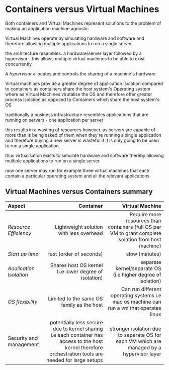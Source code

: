 # Containers versus Virtual Machines

Both containers and Virtual Machines represent solutions to the problem of making an application machine agnostic

Virtual Machines operate by simulating hardware and software and therefore allowing multiple applications to run a single server

the architecture resembles: a hardware/server layer followed by a hypervisor - this allows multiple virtual machines to be able to exist concurrently.

A *hypervisor* allocates and controls the sharing of a machine's hardware

Virtual machines provide a greater degree of application isolation compared to containers as containers share the host system's Operating system
where as Virtual Machines virutalise the OS and therefore offer greater process isolation as opposed to Containers which share the host system's OS

traditionally a business infrastructure resembles applications that are running on servers - one application per server 

this results in a wasting of resources however, as servers are capable of more than is being asked of them when they're running a single application and therefore buying a new server is wasteful if it is only going to be used to run a single application

thus virtualisation exists to simulate hardware and software thereby allowing multiple applications to run on a single server

now one server may run for example three virtual machines that each contain a particular operating system and all the relevant applications

## Virtual Machines versus Containers summary    


| **Aspect** | **Container** | **Virtual Machine** |
|:-------------|--------------:|--------------:|
| *Resource Efficiency*       | Lightweight solution with less overhead         | Require more resources than containers (full OS per VM to grant complete isolation from host machine)      | 
| *Start up time*       | fast (order of seconds)         | slow (minutes)         |
| *Aoolication Isolation*        | Shares host OS kernel (i.e lower degree of isolation)              | separate kernel/separate OS (i.e higher degree of isolation)        |
| *OS flexibility*       | Limited to the same OS family as the host         | Can run different operating systems i.e mac os machine can run a vm that operates linux       |
| Security and management       | potentially less secure due to kernel sharing i.e each container has access to the host kernel therefore orchestration tools are needed for large setups        | stronger isolation due to separate OS for each VM which are managed by a hypervisor layer       |
